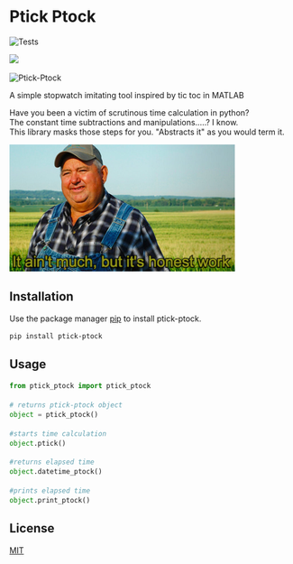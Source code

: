 # Ptick Ptock

![Tests](https://github.com/ADorigi/ptick-ptock/actions/workflows/tests.yml/badge.svg)  

<a href="https://github.com/ADorigi/ptick-ptock/actions/workflows/tests.yml">
    <img src="https://github.com/ADorigi/ptick-ptock/actions/workflows/Tests/badge.svg?style=flat" />
</a>

![Ptick-Ptock](https://media1.giphy.com/media/Qz4RaxcOh4qndWOG5N/giphy.gif)

A simple stopwatch imitating tool inspired by tic toc in MATLAB 

Have you been a victim of scrutinous time calculation in python?  
The constant time subtractions and manipulations.....? I know.  
This library masks those steps for you. "Abstracts it" as you would term it. 

<img src="honest_work.jpeg" alt="HonestWork" width="400"/>

## Installation

Use the package manager [pip](https://pip.pypa.io/en/stable/) to install ptick-ptock.

```bash
pip install ptick-ptock
```
## Usage

```python
from ptick_ptock import ptick_ptock

# returns ptick-ptock object
object = ptick_ptock()

#starts time calculation
object.ptick()

#returns elapsed time
object.datetime_ptock()

#prints elapsed time
object.print_ptock()
```

## License
[MIT](https://choosealicense.com/licenses/mit/)
